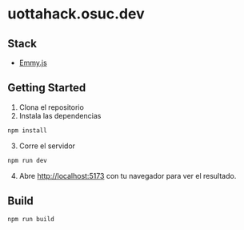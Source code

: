 # uottahack.osuc.dev

## Stack
- [Emmy.js](https://emmyjs.github.io/)

## Getting Started
1. Clona el repositorio
2. Instala las dependencias
```bash
npm install
```
3. Corre el servidor
```bash
npm run dev
```
4. Abre [http://localhost:5173](http://localhost:5173) con tu navegador para ver el resultado.

## Build
```bash
npm run build
```
